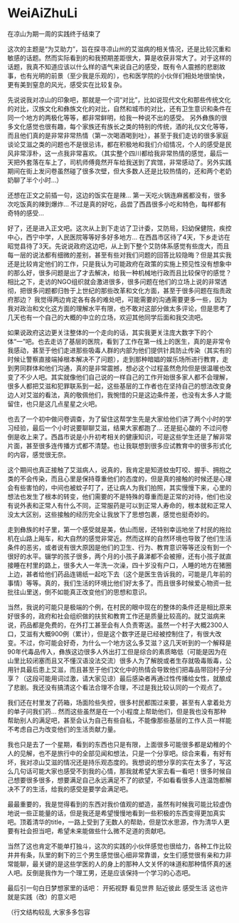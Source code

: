 # WeiAiZhuLi

在凉山为期一周的实践终于结束了

这次的主题是“为艾助力”，旨在探寻凉山州的艾滋病的相关情况，还是比较沉重和敏感的话题。然而实际看到的和我预期差距很大，算是收获非常大了。对于这样的话题，我真不知道应该以什么样的语气来说自己的感受，既有令人震撼的悲剧故事，也有光明的前景（至少我是乐观的），也和医学院的小伙伴们相处地很愉快，更有美到窒息的风光，感受实在比较复杂。

先说说我对凉山的印象吧，那就是一个词“对比”，比如说现代文化和那些传统文化的对比，汉族文化和彝族文化的对比，自然和城市的对比，还有卫生意识和条件在同一个地方的两极化等等，都非常鲜明，给我一种说不出的感受。
另外彝族的很多文化感觉也很有趣，每个家族还有族长之类的特别的传统，酒的礼仪文化等等，而且他们真的是非常非常热情（第一次喝酒喝到吐），甚至于我们走访的很多家庭谈论艾滋之类的问题也不是很忌讳，都在积极地和我们介绍情况，个人的感受是民风非常淳朴，这一点我非常喜欢。（其实整个四川都给我非常热情的感觉，最后一天把外套落在车上了，司机师傅竟然开车给我送到了宾馆，非常感动了。另外实践期间在街上发问卷虽然碰了很多次壁，但大多数人还是比较热情的，还和两个老奶奶聊了半个小时…）

还想在正文之前插一句，这边的饭实在是辣… 第一天吃火锅连麻酱都没有，很多次吃饭真的辣到爆炸… 不过是真的好吃，品尝了西昌很多小吃和特色，每样都有奇特的感受… 

好了，还是进入正文吧。这次从上到下走访了卫计委，艾防局，妇幼保健院，疾控中心，西宁中学，人民医院等等好多好多地方… 在西昌市区待了4天，下乡走访在昭觉县待了3天。先说说政府这边吧，从上到下整个艾防体系感觉有些庞大，而且每一层的说法都有细微的差别，甚至有些对我们问题的回答比较隐晦？但是其实我还是比较肯定他们的工作，只是我认为可能政府在政策的实施上预见性没有想象中的那么好，很多问题是出了才去解决，给我一种机械地行政而且比较保守的感觉？相比之下，走访的NGO组织就会激进很多，很多问题在他们的立场上说的非常透彻，把很多问题都归咎于上世纪的那些改革和文化方面，甚至于很多问题在指责政府那边？ 我觉得两边肯定各有各的难处吧，可能需要的沟通需要更多一些，因为我对政治和文化这方面的理解水平有限，也不敢对这部分做太多评论，但是思考了几天也有一个自己的大概的中立的立场，欢迎其他同学后面和我交流吧。

如果说政府这边更关注整体的一个走向的话，其实我更关注庞大数字下的个体“一”吧。也去走访了基层的医院，看到了工作在第一线上的医生，真的是非常令我感动，甚至于他们走进那些吸毒人群的内部为他们提供针具防止传染（其实有的时候让警察直接端掉根本解决不了问题），走到那种暗娼的娱乐场所进行教育，走到男同群体和他们沟通，真的是非常震撼，想必这个过程虽然危险但是很温暖也改变了不少人吧。其实就像他们自己说的一样自己的工作开始很多家人都不会理解，很多人都把艾滋和犯罪联系到一起，这些基层的工作者也在坚持自己的想法改变身边人对艾滋的看法，真的敬佩他们，我惋惜的只是这边条件差，也没有太多人才能留住，也只是这几点星星之火吧。

也去了一个初中做问卷调查，为了留住这帮学生先是大家给他们讲了两个小时的学习经验，最后一个小时说要聊聊艾滋，结果大家都跑了… 还是挺心酸的 不过问卷倒是收上来了。西昌市说是小升初考相关的健康知识，可是这些学生还是了解非常片面，甚至很多连传播方式都不清楚。也让我联想到很多应试教育中的很多形式化的内容，感觉很无奈。

这个期间也真正接触了艾滋病人，说真的，我肯定是知道蚊虫叮咬、握手、拥抱之类的不会传染，而且心里是保持尊重他们的态度的，但是真的接触的时候还是心理会有些害怕的，中间也被蚊子叮了，还让病人为我们拍照，其实慢慢下来，心里的想法也发生了根本的转变，他们需要的不是特殊的尊重而是正常的对待，他们也没有说外表和正常人有什么不同，正常服药是可以到正常人寿命的，根本就和正常人没太大区别，这些接触的经历完全让我放下了思想包裹，感觉也挺奇妙的。

走到彝族的村子里，第一个感受就是美，依山而居，还特别幸运地坐了村民的拖拉机在山路上飚车，和大自然的感觉非常近。然而这样的自然环境也导致了他们生活条件的恶劣，或者说有很大原因是他们的卫生、行为、教育意识等等还没有到一个很好的水平。辍学的孩子很多，两个月的小孩子鼻涕都不会被擦，还有小孩子就直接睡在村里的路上，很多大人一年洗一次澡，四十岁没有户口，人睡的地方在猪圈上边，甚者给他们药品连锡纸一起吃下去（这个是医生告诉我的，可能是几年前的事情）等等。真的，我们生活的环境比他们好太多了。而且很多时候爱心物资一批批往山里送，倒不如能真正改变他们的思想和意识。

当然，我说的可能只是极端的个例，在村民的眼中现在的整体的条件还是相比原来好很多的，政府和社会组织做的扶贫和教育工作还是质量比较高的。就艾滋病来说，药品都是免费的，在外打工甚至会有人负责寄送。虽然一个村子大概2300人口，艾滋有大概900例（累计），但是这个数字还是已经被控制住了，有很大改变。不过，你可能会好奇，为什么一个地方这么多艾滋？这几天听到的一个解释是90年代毒品传入，彝族这边很多人外出打工但是综合的素质略低（可能是因为在山里比较闭塞而且又不懂汉语没法交流）很多人为了解脱或者生存就吸毒贩毒，公用针具最后患上艾滋，而且甚至于他们文化中的热情会导致他们把毒品带回村子分享？（这段可能用词过激，请大家见谅）最后感染者再通过性传播给女性，就酿成了悲剧。我还没有搞清这个看法合理不合理，不过是我比较认同的一个观点了。

我们还在村里发了药箱，场面险些失控，很多村民都围过来要，甚至有人拿着处方的单子问我们药… 然而这些虽然是在一个小程度上帮助他们，但是我也没有那种帮助别人的满足吧，甚至会认为自己有些自私，不能像那些基层的工作人员一样能不考虑自己为改变他们的生活贡献力量。

我也只是去了一个星期，看到的东西也只是有限，上面很多可能很多都是幼稚的个人的见解，也不是旅行中的全部见闻和想法，只是一个分享吧。综合来看，有好有坏，我对凉山艾滋的情况还是持乐观态度的。我想说的想分享的实在太多了，写这么几句话可能大家也感受不到我的心情，那我就希望大家去看一看吧！很多时候自己想要很多很多，想要满足自己永远满足不了的欲望，不如看看很多人连温饱都解决不了的生活，给我的感受是要学会满足吧。

最最重要的，我是觉得看到的东西对我价值观的塑造，虽然有时候我可能比较虚伪地说一些正能量的话，但是我还是希望慢慢地看到一些积极的东西变得更加真实吧。顶着清华的title，一路上受到了无数人的帮助，但是饮水思源，作为清华人更要有社会担当吧，希望未来能做些什么微不足道的贡献吧。

当然了这也肯定不能单打独斗，这次的实践的小伙伴感觉也很给力，各种工作比较井井有条，队里的剩下的三个男生感觉很心细非常靠谱，女生们感觉很有亲和力非常能聊，最关键的是这些学医的人的身上的那种人文关怀的味道和那种情怀真的迷人吧。反倒是我作为一个理工男，还是应该保持一个学习的心态吧。

最后引一句白日梦想家里的话吧：
开拓视野 看见世界
贴近彼此 感受生活
这也许就是实践（改）的意义吧

（行文结构较乱 大家多多包容 
